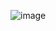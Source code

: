 ![image](https://github.com/MohithGowdaa/CMPE282-Cloud-Services-HW/assets/57209823/a5ac608c-5e18-431c-adb0-5e96b62f7ac3)
